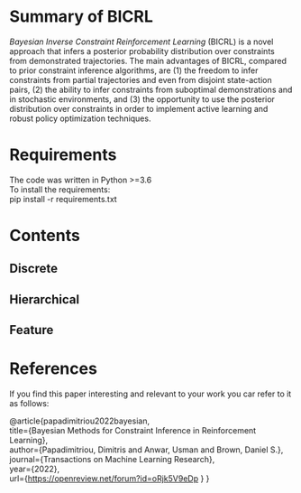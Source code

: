 # Summary of BICRL
_Bayesian Inverse Constraint Reinforcement Learning_ (BICRL) is a novel approach that infers a posterior probability distribution over constraints from demonstrated trajectories. The main advantages of BICRL, compared to prior constraint inference algorithms, are (1) the freedom to infer constraints from partial trajectories and even from disjoint state-action pairs, (2) the ability to infer constraints from suboptimal demonstrations and in stochastic environments, and (3) the opportunity to use the posterior distribution over constraints in order to implement active learning and robust policy optimization techniques.



# Requirements
The code was written in Python >=3.6 \
To install the requirements: \
pip install -r requirements.txt

# Contents

## Discrete

## Hierarchical

## Feature



## 


# References

If you find this paper interesting and relevant to your work you car refer to it as follows:

@article{papadimitriou2022bayesian,\
title={Bayesian Methods for Constraint Inference in Reinforcement Learning},\
author={Papadimitriou, Dimitris and Anwar, Usman and Brown, Daniel S.},\
journal={Transactions on Machine Learning Research},\
year={2022},\
url={https://openreview.net/forum?id=oRjk5V9eDp }
}
